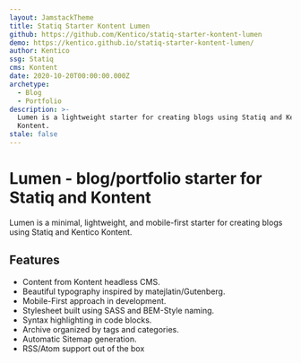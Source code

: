 ```yaml
---
layout: JamstackTheme
title: Statiq Starter Kontent Lumen
github: https://github.com/Kentico/statiq-starter-kontent-lumen
demo: https://kentico.github.io/statiq-starter-kontent-lumen/
author: Kentico
ssg: Statiq
cms: Kontent
date: 2020-10-20T00:00:00.000Z
archetype:
  - Blog
  - Portfolio
description: >-
  Lumen is a lightweight starter for creating blogs using Statiq and Kentico
  Kontent.
stale: false
---
```


# Lumen - blog/portfolio starter for Statiq and Kontent

Lumen is a minimal, lightweight, and mobile-first starter for creating blogs using Statiq and Kentico Kontent.

## Features

- Content from Kontent headless CMS.
- Beautiful typography inspired by matejlatin/Gutenberg.
- Mobile-First approach in development.
- Stylesheet built using SASS and BEM-Style naming.
- Syntax highlighting in code blocks.
- Archive organized by tags and categories.
- Automatic Sitemap generation.
- RSS/Atom support out of the box

